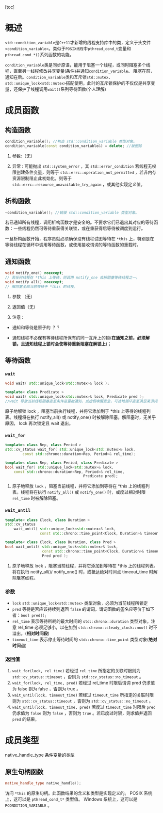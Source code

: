 
[toc]

# 概述

`std::condition_variable`是`C++11`才新增的线程支持库中的类，定义于头文件`<condition_variable>`。类似于`POSIX线程`中`pthread_cond_t`变量和`pthread_cond_*()`系列函数的功能。

`condition_variable`类是同步原语，能用于阻塞一个线程，或同时阻塞多个线程，直至另一线程修改共享变量(条件)并通知`condition_variable`。
阻塞在前，通知在后。`condition_variable`类和互斥锁`std::mutex`、`std::unique_lock<std::mutex>`搭配使用，此时的互斥锁保护的不仅仅是共享变量，还保护了线程调用`wait()`系列等待函数(个人理解)

# 成员函数

## 构造函数

```C++
condition_variable(); //构造 std::condition_variable 类型对象。
condition_variable(const condition_variable&) = delete; //被删除
```

1. 参数:（无）

2. 异常 :
可能抛出 `std::system_error` ，其 `std::error_condition` 若线程无权限创建条件变量，则等于 `std::errc::operation_not_permitted` ，若非内存资源限制阻止此初始化，则等于 `std::errc::resource_unavailable_try_again` ，或其他实现定义值。

## 析构函数

```C++
~condition_variable(); //销毁 std::condition_variable 类型对象。
```

若已通知所有线程，调用析构函数才是安全的。不要求它们已退出其对应的等待函数：一些线程仍然可等待重获得关联锁，或在重获得后等待被调度到运行。

一旦析构函数开始，程序员就必须确保没有线程试图等待在 `*this` 上，特别是在等待线程在循环中调用等待函数，或使用接收谓词的等待函数的重载时。

## 通知函数

```C++
void notify_one() noexcept;
// 若任何线程在 *this 上等待，则调用 notify_one 会解阻塞等待线程之一。
void notify_all() noexcept;
// 解阻塞全部当前等待于 *this 的线程。
```

1. 参数 （无）

2. 返回值（无）

3. 注意 :

* 通知和等待是原子的 ？？

* 通知线程不必保有等待线程所保有的同一互斥上的锁(**在通知之前，必须解锁，且通知线程上锁时会使等待重新阻塞在解锁上**)；

## 等待函数

### `wait`

```C++
void wait( std::unique_lock<std::mutex>& lock );

template< class Predicate >
void wait( std::unique_lock<std::mutex>& lock, Predicate pred );
//wait 导致当前线程阻塞直至条件变量被通知，或虚假唤醒发生，可选地循环直至满足某谓词。
```

原子地解锁 lock ，阻塞当前执行线程，并将它添加到于 *this 上等待的线程列表。线程将在执行 notify_all() 或 notify_one() 时被解除阻塞。解阻塞时，无关乎原因， lock 再次锁定且 wait 退出。

### `wait_for`

```C++
template< class Rep, class Period >
std::cv_status wait_for( std::unique_lock<std::mutex>& lock,
        const std::chrono::duration<Rep, Period>& rel_time);

template< class Rep, class Period, class Predicate >
bool wait_for( std::unique_lock<std::mutex>& lock,
    const std::chrono::duration<Rep, Period>& rel_time,
                                    Predicate pred);
```

1. 原子地释放 `lock` ，阻塞当前线程，并将它添加到等待在 *this 上的线程列表。线程将在执行 `notify_all()` 或 `notify_one()` 时，或度过相对时限 `rel_time` 时被解除阻塞。

### `wait_until`

```C++
template< class Clock, class Duration >
std::cv_status
    wait_until( std::unique_lock<std::mutex>& lock,
                const std::chrono::time_point<Clock, Duration>& timeout_time );

template< class Clock, class Duration, class Pred >
bool wait_until( std::unique_lock<std::mutex>& lock,
                 const std::chrono::time_point<Clock, Duration>& timeout_time,
                 Pred pred );
```

1. 原子地释放 lock ，阻塞当前线程，并将它添加到等待在 *this 上的线程列表。将在执行 notify_all()/ notify_one() 时，或抵达绝对时间点 timeout_time 时解除阻塞线程。

### 参数

* `lock` `std::unique_lock<std::mutex>` 类型对象，必须为当前线程所锁定
* `pred` 等待是否应该持续则返回 `false` 的谓词。谓词函数的签名应等价于如下者：`bool pred();`
* `rel_time` 表示等待所耗的最大时间的 `std::chrono::duration` 类型对象。注意 rel_time 必须足够小，以在加到 `std::chrono::steady_clock::now()` 时不溢出。(**相对时间段**)
* `timeout_time` 表示停止等待时间的 `std::chrono::time_point` 类型对象(**绝对时间点**)

### 返回值

1. `wait_for(lock, rel_time)` 若经过 `rel_time` 所指定的关联时限则为 `std::cv_status::timeout` ，否则为 `std::cv_status::no_timeout` 。
2. `wait_for(lock, rel_time, pred)` 若经过 rel_time 时限后谓词 pred 仍求值为 false 则为 false ，否则为 true 。
3. `wait_until(lock, timeout_time)` 若经过 `timeout_time` 所指定的关联时限则为 `std::cv_status::timeout` ，否则为 `std::cv_status::no_timeout` 。
4. `wait_until(lock, timeout_time, pred)` 若度过 `timeout_time` 时限后 `pred` 仍求值为 `false` 则为 `false` ，否则为 `true` 。若已度过时限，则求值并返回 `pred` 的结果。


# 成员类型

native_handle_type 条件变量的类型

## 原生句柄函数

```C++
native_handle_type native_handle();
```

访问 `*this` 的原生句柄。此函数结果的含义和类型是实现定义的。 POSIX 系统上，这可以是 `pthread_cond_t*` 类型值。 Windows 系统上，这可以是 `PCONDITION_VARIABLE` 。
